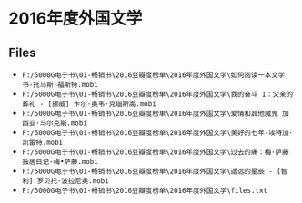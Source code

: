 # 2016年度外国文学

## Files

- `F:/5000G电子书\01-畅销书\2016豆瓣度榜单\2016年度外国文学\如何阅读一本文学书-托马斯·福斯特.mobi`
- `F:/5000G电子书\01-畅销书\2016豆瓣度榜单\2016年度外国文学\我的奋斗 1：父亲的葬礼 - [挪威] 卡尔·奥韦·克瑙斯高.mobi`
- `F:/5000G电子书\01-畅销书\2016豆瓣度榜单\2016年度外国文学\爱情和其他魔鬼 加西亚·马尔克斯.mobi`
- `F:/5000G电子书\01-畅销书\2016豆瓣度榜单\2016年度外国文学\美好的七年-埃特加·凯雷特.mobi`
- `F:/5000G电子书\01-畅销书\2016豆瓣度榜单\2016年度外国文学\过去的痛：梅·萨藤独居日记-梅•萨藤.mobi`
- `F:/5000G电子书\01-畅销书\2016豆瓣度榜单\2016年度外国文学\遥远的星辰 - [智利] 罗贝托·波拉尼奥.mobi`
- `F:/5000G电子书\01-畅销书\2016豆瓣度榜单\2016年度外国文学\files.txt`
